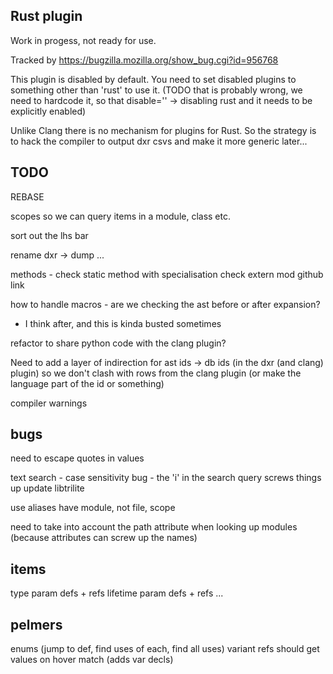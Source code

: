 Rust plugin
-----------

Work in progess, not ready for use.

Tracked by https://bugzilla.mozilla.org/show_bug.cgi?id=956768

This plugin is disabled by default. You need to set disabled plugins to something
other than 'rust' to use it. (TODO that is probably wrong, we need to hardcode it,
so that disable='' -> disabling rust and it needs to be explicitly enabled)

Unlike Clang there is no mechanism for plugins for Rust. So the strategy is to
hack the compiler to output dxr csvs and make it more generic later...

TODO
----

REBASE

scopes so we can query items in a module, class etc.

sort out the lhs bar

rename dxr -> dump ...

methods - check static method with specialisation
check extern mod github link

how to handle macros - are we checking the ast before or after expansion?
  - I think after, and this is kinda busted sometimes

refactor to share python code with the clang plugin?

Need to add a layer of indirection for ast ids -> db ids (in the dxr (and clang) plugin) so we
don't clash with rows from the clang plugin (or make the language part of the id or something)

compiler warnings

bugs
----

need to escape quotes in values

text search - case sensitivity bug - the 'i' in the search query screws things up
  update libtrilite

use aliases have module, not file, scope

need to take into account the path attribute when looking up modules (because attributes can screw up the names)


items
-----

type param defs + refs
lifetime param defs + refs
...

pelmers
-------

enums (jump to def, find uses of each, find all uses)
  variant refs should get values on hover
match (adds var decls)

